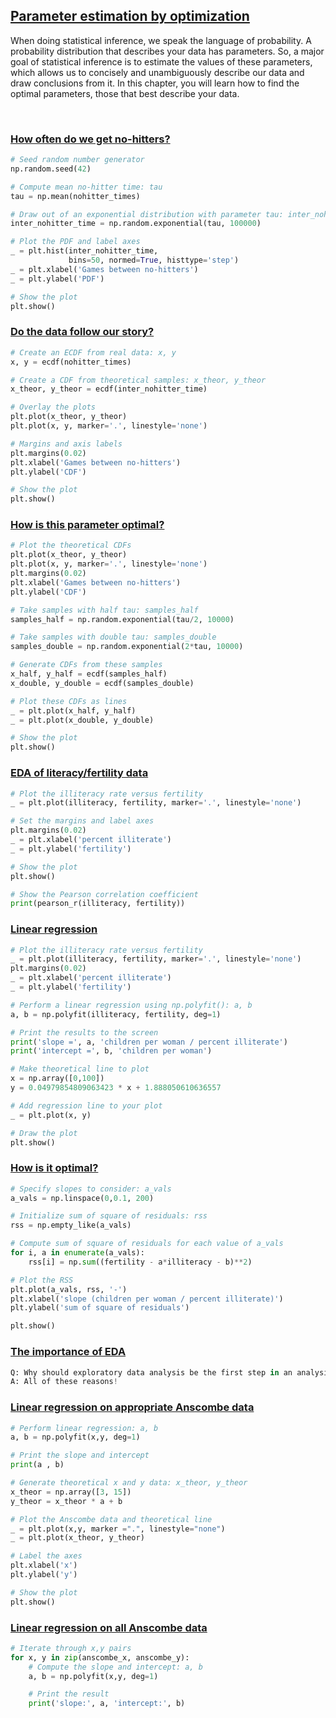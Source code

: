 ## [Parameter estimation by optimization](https://campus.datacamp.com/courses/statistical-thinking-in-python-part-2/parameter-estimation-by-optimization)

When doing statistical inference, we speak the language of probability. A probability distribution that describes your data has parameters. So, a major goal of statistical inference is to estimate the values of these parameters, which allows us to concisely and unambiguously describe our data and draw conclusions from it. In this chapter, you will learn how to find the optimal parameters, those that best describe your data.

<br>

### [How often do we get no-hitters?](https://campus.datacamp.com/courses/statistical-thinking-in-python-part-2/parameter-estimation-by-optimization?ex=2)

```Python
# Seed random number generator
np.random.seed(42)

# Compute mean no-hitter time: tau
tau = np.mean(nohitter_times)

# Draw out of an exponential distribution with parameter tau: inter_nohitter_time
inter_nohitter_time = np.random.exponential(tau, 100000)

# Plot the PDF and label axes
_ = plt.hist(inter_nohitter_time,
             bins=50, normed=True, histtype='step')
_ = plt.xlabel('Games between no-hitters')
_ = plt.ylabel('PDF')

# Show the plot
plt.show()
```

### [Do the data follow our story?](https://campus.datacamp.com/courses/statistical-thinking-in-python-part-2/parameter-estimation-by-optimization?ex=3)

```Python
# Create an ECDF from real data: x, y
x, y = ecdf(nohitter_times)

# Create a CDF from theoretical samples: x_theor, y_theor
x_theor, y_theor = ecdf(inter_nohitter_time)

# Overlay the plots
plt.plot(x_theor, y_theor)
plt.plot(x, y, marker='.', linestyle='none')

# Margins and axis labels
plt.margins(0.02)
plt.xlabel('Games between no-hitters')
plt.ylabel('CDF')

# Show the plot
plt.show()
```

### [How is this parameter optimal?](https://campus.datacamp.com/courses/statistical-thinking-in-python-part-2/parameter-estimation-by-optimization?ex=4)

```Python
# Plot the theoretical CDFs
plt.plot(x_theor, y_theor)
plt.plot(x, y, marker='.', linestyle='none')
plt.margins(0.02)
plt.xlabel('Games between no-hitters')
plt.ylabel('CDF')

# Take samples with half tau: samples_half
samples_half = np.random.exponential(tau/2, 10000)

# Take samples with double tau: samples_double
samples_double = np.random.exponential(2*tau, 10000)

# Generate CDFs from these samples
x_half, y_half = ecdf(samples_half)
x_double, y_double = ecdf(samples_double)

# Plot these CDFs as lines
_ = plt.plot(x_half, y_half)
_ = plt.plot(x_double, y_double)

# Show the plot
plt.show()
```

### [EDA of literacy/fertility data](https://campus.datacamp.com/courses/statistical-thinking-in-python-part-2/parameter-estimation-by-optimization?ex=6)

```Python
# Plot the illiteracy rate versus fertility
_ = plt.plot(illiteracy, fertility, marker='.', linestyle='none')

# Set the margins and label axes
plt.margins(0.02)
_ = plt.xlabel('percent illiterate')
_ = plt.ylabel('fertility')

# Show the plot
plt.show()

# Show the Pearson correlation coefficient
print(pearson_r(illiteracy, fertility))
```

### [Linear regression](https://campus.datacamp.com/courses/statistical-thinking-in-python-part-2/parameter-estimation-by-optimization?ex=7)

```Python
# Plot the illiteracy rate versus fertility
_ = plt.plot(illiteracy, fertility, marker='.', linestyle='none')
plt.margins(0.02)
_ = plt.xlabel('percent illiterate')
_ = plt.ylabel('fertility')

# Perform a linear regression using np.polyfit(): a, b
a, b = np.polyfit(illiteracy, fertility, deg=1)

# Print the results to the screen
print('slope =', a, 'children per woman / percent illiterate')
print('intercept =', b, 'children per woman')

# Make theoretical line to plot
x = np.array([0,100])
y = 0.04979854809063423 * x + 1.888050610636557

# Add regression line to your plot
_ = plt.plot(x, y)

# Draw the plot
plt.show()
```

### [How is it optimal?](https://campus.datacamp.com/courses/statistical-thinking-in-python-part-2/parameter-estimation-by-optimization?ex=8)

```Python
# Specify slopes to consider: a_vals
a_vals = np.linspace(0,0.1, 200)

# Initialize sum of square of residuals: rss
rss = np.empty_like(a_vals)

# Compute sum of square of residuals for each value of a_vals
for i, a in enumerate(a_vals):
    rss[i] = np.sum((fertility - a*illiteracy - b)**2)

# Plot the RSS
plt.plot(a_vals, rss, '-')
plt.xlabel('slope (children per woman / percent illiterate)')
plt.ylabel('sum of square of residuals')

plt.show()
```

### [The importance of EDA](https://campus.datacamp.com/courses/statistical-thinking-in-python-part-2/parameter-estimation-by-optimization?ex=10)

```Python
Q: Why should exploratory data analysis be the first step in an analysis of data (after getting your data imported and cleaned, of course)?
A: All of these reasons!
```

### [Linear regression on appropriate Anscombe data](https://campus.datacamp.com/courses/statistical-thinking-in-python-part-2/parameter-estimation-by-optimization?ex=11)

```Python
# Perform linear regression: a, b
a, b = np.polyfit(x,y, deg=1)

# Print the slope and intercept
print(a , b)

# Generate theoretical x and y data: x_theor, y_theor
x_theor = np.array([3, 15])
y_theor = x_theor * a + b

# Plot the Anscombe data and theoretical line
_ = plt.plot(x,y, marker =".", linestyle="none")
_ = plt.plot(x_theor, y_theor)

# Label the axes
plt.xlabel('x')
plt.ylabel('y')

# Show the plot
plt.show()
```

### [Linear regression on all Anscombe data](https://campus.datacamp.com/courses/statistical-thinking-in-python-part-2/parameter-estimation-by-optimization?ex=12)

```Python
# Iterate through x,y pairs
for x, y in zip(anscombe_x, anscombe_y):
    # Compute the slope and intercept: a, b
    a, b = np.polyfit(x,y, deg=1)

    # Print the result
    print('slope:', a, 'intercept:', b)
```